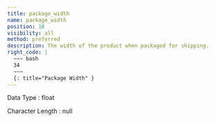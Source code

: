 ```yaml
---
title: package_width
name: package_width
position: 18
visibility: all
method: preferred
description: The width of the product when packaged for shipping.
right_code: |
  ~~~ bash
  34
  ~~~
  {: title="Package Width" }
---
```


Data Type
: float

Character Length
: null


